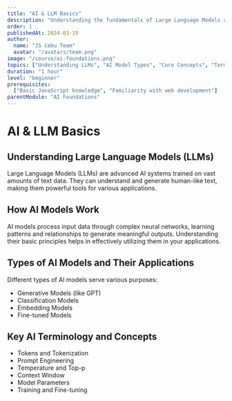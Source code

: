 ```yaml
---
title: "AI & LLM Basics"
description: "Understanding the fundamentals of Large Language Models and AI concepts"
order: 1
publishedAt: 2024-03-19
author:
  name: "JS Cebu Team"
  avatar: "/avatars/team.png"
image: "/course/ai-foundations.png"
topics: ["Understanding LLMs", "AI Model Types", "Core Concepts", "Terminology"]
duration: "1 hour"
level: "beginner"
prerequisites:
  ["Basic JavaScript knowledge", "Familiarity with web development"]
parentModule: "AI Foundations"
---
```


# AI & LLM Basics

## Understanding Large Language Models (LLMs)

Large Language Models (LLMs) are advanced AI systems trained on vast amounts of text data. They can understand and generate human-like text, making them powerful tools for various applications.

## How AI Models Work

AI models process input data through complex neural networks, learning patterns and relationships to generate meaningful outputs. Understanding their basic principles helps in effectively utilizing them in your applications.

## Types of AI Models and Their Applications

Different types of AI models serve various purposes:

- Generative Models (like GPT)
- Classification Models
- Embedding Models
- Fine-tuned Models

## Key AI Terminology and Concepts

- Tokens and Tokenization
- Prompt Engineering
- Temperature and Top-p
- Context Window
- Model Parameters
- Training and Fine-tuning
